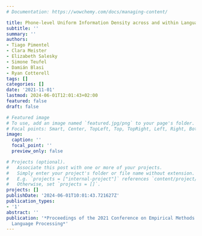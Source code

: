 ```yaml
---
# Documentation: https://wowchemy.com/docs/managing-content/

title: Phone-level Uniform Information Density across and within Languages
subtitle: ''
summary: ''
authors:
- Tiago Pimentel
- Clara Meister
- Elizabeth Salesky
- Simone Teufel
- Damián Blasi
- Ryan Cotterell
tags: []
categories: []
date: '2021-11-01'
lastmod: 2024-06-01T12:01:43+02:00
featured: false
draft: false

# Featured image
# To use, add an image named `featured.jpg/png` to your page's folder.
# Focal points: Smart, Center, TopLeft, Top, TopRight, Left, Right, BottomLeft, Bottom, BottomRight.
image:
  caption: ''
  focal_point: ''
  preview_only: false

# Projects (optional).
#   Associate this post with one or more of your projects.
#   Simply enter your project's folder or file name without extension.
#   E.g. `projects = ["internal-project"]` references `content/project/deep-learning/index.md`.
#   Otherwise, set `projects = []`.
projects: []
publishDate: '2024-06-01T10:01:43.721627Z'
publication_types:
- '1'
abstract: ''
publication: '*Proceedings of the 2021 Conference on Empirical Methods in Natural
  Language Processing*'
---
```

